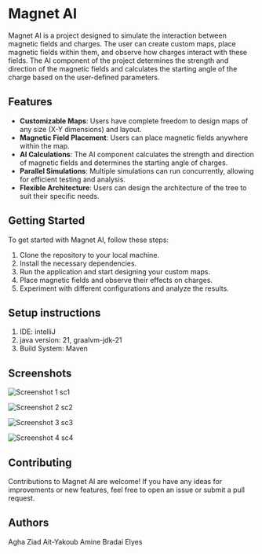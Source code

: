 # Magnet AI

Magnet AI is a project designed to simulate the interaction between magnetic fields and charges. The user can create custom maps, place magnetic fields within them, and observe how charges interact with these fields. The AI component of the project determines the strength and direction of the magnetic fields and calculates the starting angle of the charge based on the user-defined parameters.

## Features

- **Customizable Maps**: Users have complete freedom to design maps of any size (X-Y dimensions) and layout.
- **Magnetic Field Placement**: Users can place magnetic fields anywhere within the map.
- **AI Calculations**: The AI component calculates the strength and direction of magnetic fields and determines the starting angle of charges.
- **Parallel Simulations**: Multiple simulations can run concurrently, allowing for efficient testing and analysis.
- **Flexible Architecture**: Users can design the architecture of the tree to suit their specific needs.

## Getting Started

To get started with Magnet AI, follow these steps:

1. Clone the repository to your local machine.
2. Install the necessary dependencies.
3. Run the application and start designing your custom maps.
4. Place magnetic fields and observe their effects on charges.
5. Experiment with different configurations and analyze the results.
   
## Setup instructions
1. IDE: intelliJ
2. java version: 21, graalvm-jdk-21
3. Build System: Maven
   
## Screenshots

![Screenshot 1](/Fish-Ai/main/ReadME-pictures/Capture1.PNG?token=GHSAT0AAAAAACPBNDGHZEUR3BPOKEBQH2O2ZRYIREA)
sc1

![Screenshot 2](/path/to/screenshot2.png)
sc2

![Screenshot 3](/path/to/screenshot3.png)
sc3

![Screenshot 4](/path/to/screenshot4.png)
sc4

## Contributing

Contributions to Magnet AI are welcome! If you have any ideas for improvements or new features, feel free to open an issue or submit a pull request.

## Authors
Agha Ziad
Ait-Yakoub Amine
Bradai Elyes
